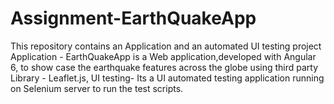 # Assignment-EarthQuakeApp

This repository contains an Application and an automated UI testing project
Application - EarthQuakeApp is a Web application,developed with Angular 6, to show case the earthquake features across the globe using third party Library - Leaflet.js,
UI testing- Its a UI automated testing application running on Selenium server to run the test scripts.
